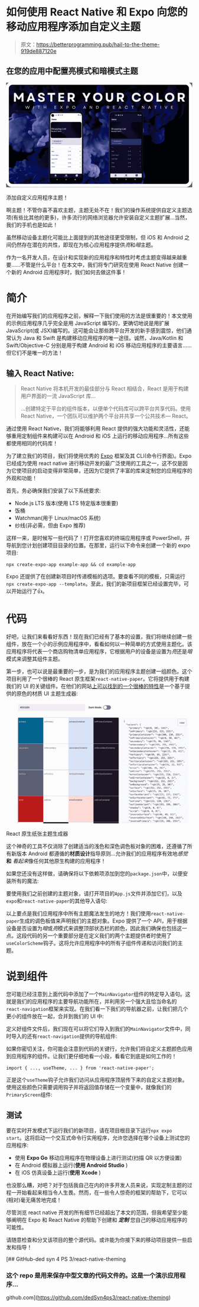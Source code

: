 # 如何使用 React Native 和 Expo 向您的移动应用程序添加自定义主题

> 原文：<https://betterprogramming.pub/hail-to-the-theme-919de887120e>

## 在您的应用中配置亮模式和暗模式主题

![](img/4847d12a663420d1d4432b13b1b10926.png)

添加自定义应用程序主题！

啊主题！不管你喜不喜欢主题，主题无处不在！我们的操作系统提供自定义主题选项(有些比其他的更多)，许多流行的网络浏览器允许安装自定义主题扩展…当然，我们的手机也是如此！

虽然移动设备主题化可能比上面提到的其他途径更受限制，但 iOS 和 Android 之间仍然存在潜在的共性，即现在为核心应用程序提供*亮*和*暗*主题。

作为一名开发人员，在设计和实现新的应用程序和特性时考虑主题变得越来越重要……不管是什么平台！在本文中，我们将专门研究在使用 React Native 创建一个新的 Android 应用程序时，我们如何去做这件事！

# 简介

在开始编写我们的应用程序之前，解释一下我们使用的方法是很重要的！本文使用的示例应用程序几乎完全是用 JavaScript 编写的，更确切地说是用扩展 JavaScript(或 JSX)编写的。这可能会让那些跨平台开发的新手感到震惊，他们通常认为 Java 和 Swift 是构建移动应用程序的唯一途径。诚然，Java/Kotlin 和 Swift/Objective-C 分别是用于构建 Android 和 iOS 移动应用程序的主要语言……但它们不是唯一的方法！

## 输入 React Native:

> React Native 将本机开发的最佳部分与 React 相结合，React 是用于构建用户界面的一流 JavaScript 库…
> 
> …创建特定于平台的组件版本，以便单个代码库可以跨平台共享代码。使用 React Native，一个团队可以维护两个平台并共享一个公共技术— React。

通过使用 React Native，我们将能够利用 React 提供的强大功能和灵活性，还能够重用定制组件来构建可以在 Android 和 iOS 上运行的移动应用程序…所有这些都使用相同的代码库！

为了建立我们的项目，我们将使用优秀的 [Expo](https://www.expo.io) 框架及其 CLI(命令行界面)。Expo 已经成为使用 react native 进行移动开发的最广泛使用的工具之一，这不仅是因为它使项目的启动变得非常简单，还因为它提供了丰富的库来定制您的应用程序的外观和功能！

首先，务必确保我们安装了以下系统要求:

*   Node.js LTS 版本(使用 LTS 特定版本很重要)
*   饭桶
*   Watchman(用于 Linux/macOS 系统)
*   纱线(非必需，但由 Expo 推荐)

这样一来，是时候写一些代码了！打开您喜欢的终端应用程序或 PowerShell，并导航到您计划创建项目目录的位置。在那里，运行以下命令来创建一个新的 expo 项目:

```
npx create-expo-app example-app && cd example-app
```

Expo 还提供了在创建新项目时传递模板的选项。要查看不同的模板，只需运行`npx create-expo-app --template`。至此，我们的新项目框架已经设置完毕，可以开始运行了👍。

# 代码

好吧，让我们来看看好东西！现在我们已经有了基本的设置，我们将继续创建一些组件，放在一个小的示例应用程序中，看看如何以一种简单的方式使用主题化。该应用程序将代表一个商店购物清单应用程序，它根据用户的设备是设置为*亮*还是*暗*模式来调整其组件主题。

第一步，也可以说是最重要的一步，是为我们的应用程序主题创建一组颜色。这个项目利用了一个很棒的 React 原生框架`react-native-paper`。它将提供用于构建我们的 UI 的关键组件。在他们的网站[上可以找到的一个很棒的特性](https://callstack.github.io/react-native-paper/theming.html)是一个基于提供的原色的材质 UI 主题生成器:

![](img/a754c474381dfda382e669f88abd312c.png)

React 原生纸张主题生成器

这个神奇的工具不仅消除了创建适当的浅色和深色调色板对象的困难，还遵循了所有新版本 Android 都遵循的**材质设计**指导原则…允许我们的应用程序有效地*感觉* **和** *看起来*像任何其他原生构建的应用程序！

如果您还没有这样做，请确保将以下依赖项添加到您的`package.json`中，以便安装所有的魔法:

要使用我们之前创建的主题对象，请打开项目的`App.js`文件并添加它们，以及`expo`和`react-native-paper`的其他导入语句:

以上要点是我们应用程序中所有主题魔法发生的地方！我们使用`react-native-paper`生成的调色板值来声明我们的主题对象。Expo 提供了一个 API，用于根据设备是否设置为*暗*或*亮*模式来调整顶部状态栏的颜色，因此我们确保也包括这一点。这段代码的另一个重要部分是在定义我们的两个主题提供者时使用了`useColorScheme`钩子。这将允许应用程序中的所有子组件传递和访问我们的主题。

# 说到组件

您可能已经注意到上面代码中添加了一个`MainNavigator`组件的特定导入语句。这就是我们的应用程序的主要导航功能所在，并利用另一个强大且恰当命名的`react-navigation`框架来实现。在我们看一下我们的导航器之前，让我们把几个更小的组件放在一起，合并到我们的 UI 中:

定义好组件文件后，我们现在可以将它们导入到我们的`MainNavigator`文件中，同时导入的还有`react-navigation`提供的导航组件:

如果你密切关注，你可能会注意到代码的关键行，允许我们将自定义主题颜色应用到应用程序的组件。让我们更仔细地看一小段，看看它到底是如何工作的！

```
import { ..., useTheme, ... } from 'react-native-paper';
```

正是这个`useTheme`钩子允许我们访问从应用程序顶层传下来的自定义主题对象。使用这些颜色只需要调用钩子并将返回值存储在一个变量中，就像我们的`PrimaryScreen`组件:

## 测试

要在实时开发模式下运行我们的新项目，请在项目根目录下运行`npx expo start`。这将启动一个交互式命令行实用程序，允许您选择在哪个设备上测试您的应用程序:

*   使用 **Expo Go** 移动应用程序在物理设备上进行测试(扫描 QR 以方便设置)
*   在 Android 模拟器上运行(**使用 Android Studio** )
*   在 iOS 仿真设备上运行(**使用 Xcode** )

也没那么糟，对吧？对于包括我自己在内的许多开发人员来说，实现定制主题的过程一开始看起来相当令人生畏。然而，在一些令人惊奇的框架的帮助下，它可以(相对)毫无痛苦地完成！

尽管浏览 react native 开发的所有细节已经超出了本文的范围，但我希望至少能够阐明在 Expo 和 React Native 的帮助下创建和 ***定制*** 您自己的移动应用程序的可能性。

请随意检查和分叉该项目的整个源代码。或许能为你接下来的移动项目提供一些启发和指导！

[](https://github.com/dedSyn4ps3/react-native-theming) [## GitHub-ded syn 4 PS 3/react-native-theming

### 这个 repo 是用来保存中型文章的代码文件的。这是一个演示应用程序…

github.com](https://github.com/dedSyn4ps3/react-native-theming)